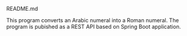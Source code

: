 README.md

This program converts an Arabic numeral into a Roman numeral. The program is pubished as a REST API based on Spring Boot application.
